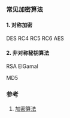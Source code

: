 ### 常见加密算法
#### 1. 对称加密

DES
RC4
RC5
RC6
AES

#### 2. 非对称秘钥算法
RSA
ElGamal

MD5
### 参考
1. [加密算法](https://yelog.org/2017/04/22/encryption-algorithm/)
